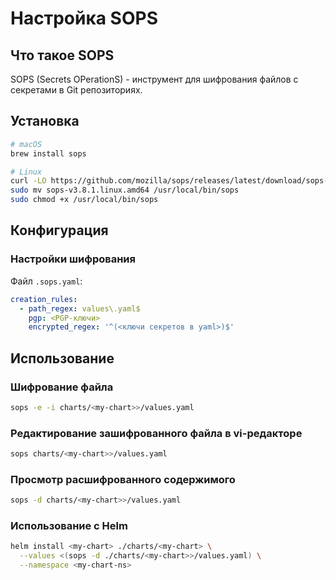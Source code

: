 # Настройка SOPS

## Что такое SOPS

SOPS (Secrets OPerationS) - инструмент для шифрования файлов с секретами в Git репозиториях.

## Установка

```bash
# macOS
brew install sops

# Linux
curl -LO https://github.com/mozilla/sops/releases/latest/download/sops-v3.8.1.linux.amd64
sudo mv sops-v3.8.1.linux.amd64 /usr/local/bin/sops
sudo chmod +x /usr/local/bin/sops
```

## Конфигурация

### Настройки шифрования

Файл `.sops.yaml`:

```yaml
creation_rules:
  - path_regex: values\.yaml$
    pgp: <PGP-ключи>
    encrypted_regex: '^(<ключи секретов в yaml>)$'
```

## Использование

### Шифрование файла

```bash
sops -e -i charts/<my-chart>>/values.yaml
```

### Редактирование зашифрованного файла в vi-редакторе

```bash
sops charts/<my-chart>>/values.yaml
```

### Просмотр расшифрованного содержимого

```bash
sops -d charts/<my-chart>>/values.yaml
```

### Использование с Helm

```bash
helm install <my-chart> ./charts/<my-chart> \
  --values <(sops -d ./charts/<my-chart>>/values.yaml) \
  --namespace <my-chart-ns>
```
